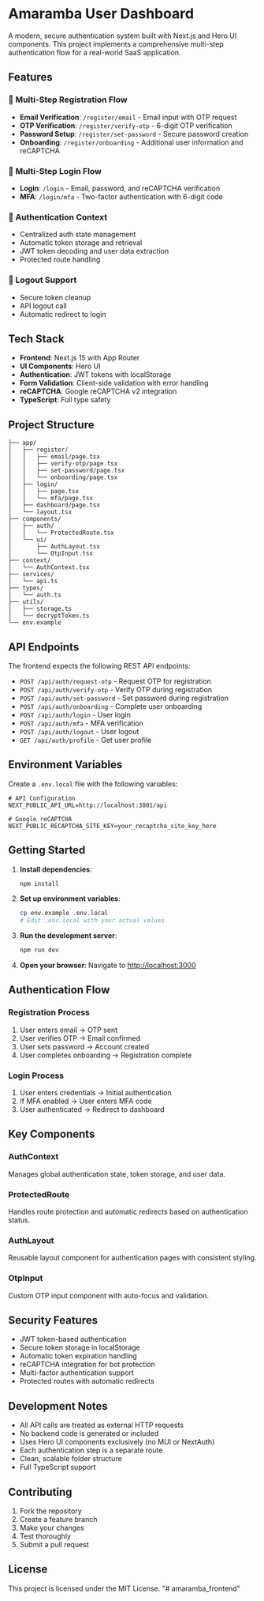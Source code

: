 # Amaramba User Dashboard

A modern, secure authentication system built with Next.js and Hero UI components. This project implements a comprehensive multi-step authentication flow for a real-world SaaS application.

## Features

### 🔐 Multi-Step Registration Flow
- **Email Verification**: `/register/email` - Email input with OTP request
- **OTP Verification**: `/register/verify-otp` - 6-digit OTP verification
- **Password Setup**: `/register/set-password` - Secure password creation
- **Onboarding**: `/register/onboarding` - Additional user information and reCAPTCHA

### 🔑 Multi-Step Login Flow
- **Login**: `/login` - Email, password, and reCAPTCHA verification
- **MFA**: `/login/mfa` - Two-factor authentication with 6-digit code

### 🧠 Authentication Context
- Centralized auth state management
- Automatic token storage and retrieval
- JWT token decoding and user data extraction
- Protected route handling

### 🚪 Logout Support
- Secure token cleanup
- API logout call
- Automatic redirect to login

## Tech Stack

- **Frontend**: Next.js 15 with App Router
- **UI Components**: Hero UI
- **Authentication**: JWT tokens with localStorage
- **Form Validation**: Client-side validation with error handling
- **reCAPTCHA**: Google reCAPTCHA v2 integration
- **TypeScript**: Full type safety

## Project Structure

```
├── app/
│   ├── register/
│   │   ├── email/page.tsx
│   │   ├── verify-otp/page.tsx
│   │   ├── set-password/page.tsx
│   │   └── onboarding/page.tsx
│   ├── login/
│   │   ├── page.tsx
│   │   └── mfa/page.tsx
│   ├── dashboard/page.tsx
│   └── layout.tsx
├── components/
│   ├── auth/
│   │   └── ProtectedRoute.tsx
│   └── ui/
│       ├── AuthLayout.tsx
│       └── OtpInput.tsx
├── context/
│   └── AuthContext.tsx
├── services/
│   └── api.ts
├── types/
│   └── auth.ts
├── utils/
│   ├── storage.ts
│   └── decryptToken.ts
└── env.example
```

## API Endpoints

The frontend expects the following REST API endpoints:

- `POST /api/auth/request-otp` - Request OTP for registration
- `POST /api/auth/verify-otp` - Verify OTP during registration
- `POST /api/auth/set-password` - Set password during registration
- `POST /api/auth/onboarding` - Complete user onboarding
- `POST /api/auth/login` - User login
- `POST /api/auth/mfa` - MFA verification
- `POST /api/auth/logout` - User logout
- `GET /api/auth/profile` - Get user profile

## Environment Variables

Create a `.env.local` file with the following variables:

```env
# API Configuration
NEXT_PUBLIC_API_URL=http://localhost:3001/api

# Google reCAPTCHA
NEXT_PUBLIC_RECAPTCHA_SITE_KEY=your_recaptcha_site_key_here
```

## Getting Started

1. **Install dependencies**:
   ```bash
   npm install
   ```

2. **Set up environment variables**:
   ```bash
   cp env.example .env.local
   # Edit .env.local with your actual values
   ```

3. **Run the development server**:
   ```bash
   npm run dev
   ```

4. **Open your browser**:
   Navigate to [http://localhost:3000](http://localhost:3000)

## Authentication Flow

### Registration Process
1. User enters email → OTP sent
2. User verifies OTP → Email confirmed
3. User sets password → Account created
4. User completes onboarding → Registration complete

### Login Process
1. User enters credentials → Initial authentication
2. If MFA enabled → User enters MFA code
3. User authenticated → Redirect to dashboard

## Key Components

### AuthContext
Manages global authentication state, token storage, and user data.

### ProtectedRoute
Handles route protection and automatic redirects based on authentication status.

### AuthLayout
Reusable layout component for authentication pages with consistent styling.

### OtpInput
Custom OTP input component with auto-focus and validation.

## Security Features

- JWT token-based authentication
- Secure token storage in localStorage
- Automatic token expiration handling
- reCAPTCHA integration for bot protection
- Multi-factor authentication support
- Protected routes with automatic redirects

## Development Notes

- All API calls are treated as external HTTP requests
- No backend code is generated or included
- Uses Hero UI components exclusively (no MUI or NextAuth)
- Each authentication step is a separate route
- Clean, scalable folder structure
- Full TypeScript support

## Contributing

1. Fork the repository
2. Create a feature branch
3. Make your changes
4. Test thoroughly
5. Submit a pull request

## License

This project is licensed under the MIT License.
"# amaramba_frontend" 
